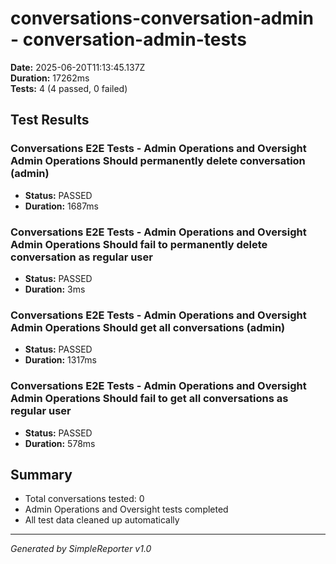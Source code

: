 # conversations-conversation-admin - conversation-admin-tests

**Date:** 2025-06-20T11:13:45.137Z  
**Duration:** 17262ms  
**Tests:** 4 (4 passed, 0 failed)

## Test Results


### Conversations E2E Tests - Admin Operations and Oversight Admin Operations Should permanently delete conversation (admin)
- **Status:** PASSED
- **Duration:** 1687ms



### Conversations E2E Tests - Admin Operations and Oversight Admin Operations Should fail to permanently delete conversation as regular user
- **Status:** PASSED
- **Duration:** 3ms



### Conversations E2E Tests - Admin Operations and Oversight Admin Operations Should get all conversations (admin)
- **Status:** PASSED
- **Duration:** 1317ms



### Conversations E2E Tests - Admin Operations and Oversight Admin Operations Should fail to get all conversations as regular user
- **Status:** PASSED
- **Duration:** 578ms



## Summary

- Total conversations tested: 0
- Admin Operations and Oversight tests completed
- All test data cleaned up automatically

---
*Generated by SimpleReporter v1.0*
